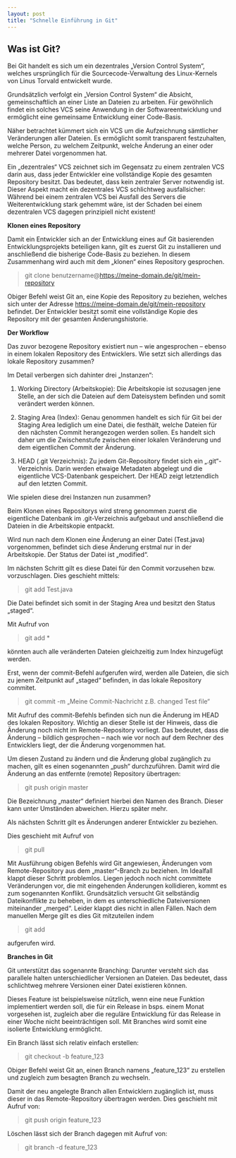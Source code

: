 ```yaml
---
layout: post
title: "Schnelle Einführung in Git"
---
```


## Was ist Git?

Bei Git handelt es sich um ein dezentrales „Version Control System“, welches ursprünglich für die Sourcecode-Verwaltung des Linux-Kernels von Linus Torvald entwickelt wurde. 

Grundsätzlich verfolgt ein „Version Control System“ die Absicht, gemeinschaftlich an einer Liste an Dateien zu arbeiten. Für gewöhnlich findet ein solches VCS seine Anwendung in der Softwareentwicklung und ermöglicht eine gemeinsame Entwicklung einer Code-Basis.

Näher betrachtet kümmert sich ein VCS um die Aufzeichnung sämtlicher Veränderungen aller Dateien. Es ermöglicht somit transparent festzuhalten, welche Person, zu welchem Zeitpunkt, welche Änderung an einer oder mehrerer Datei vorgenommen hat.

Ein „dezentrales“ VCS zeichnet sich im Gegensatz zu einem zentralen VCS darin aus, dass jeder Entwickler eine vollständige Kopie des gesamten Repository besitzt. Das bedeutet, dass kein zentraler Server notwendig ist. Dieser Aspekt macht ein dezentrales VCS schlichtweg ausfallsicher: Während bei einem zentralen VCS bei Ausfall des Servers die Weiterentwicklung stark gehemmt wäre, ist der Schaden bei einem dezentralen VCS dagegen prinzipiell nicht existent!


<strong>Klonen eines Repository</strong>

Damit ein Entwickler sich an der Entwicklung eines auf Git basierenden Entwicklungsprojekts beteiligen kann, gilt es zuerst Git zu installieren und anschließend die bisherige Code-Basis zu beziehen. In diesem Zusammenhang wird auch mit dem „klonen“ eines Repository gesprochen.

>git clone benutzername@https://meine-domain.de/git/mein-repository

Obiger Befehl weist Git an, eine Kopie des Repository zu beziehen, welches sich unter der Adresse https://meine-domain.de/git/mein-repository befindet. Der Entwickler besitzt somit eine vollständige Kopie des Repository mit der gesamten Änderungshistorie.


<strong>Der Workflow</strong>

Das zuvor bezogene Repository existiert nun – wie angesprochen – ebenso in einem lokalen Repository des Entwicklers. Wie setzt sich allerdings das lokale Repository zusammen?

Im Detail verbergen sich dahinter drei „Instanzen“:

1. Working Directory (Arbeitskopie):  Die Arbeitskopie ist sozusagen jene Stelle, an der sich die Dateien auf dem Dateisystem befinden und somit verändert werden können.

2. Staging Area (Index): Genau genommen handelt es sich für Git bei der Staging Area lediglich um eine Datei, die festhält, welche Dateien für den nächsten Commit herangezogen werden sollen. Es handelt sich daher um die Zwischenstufe zwischen einer lokalen Veränderung und dem eigentlichen Commit der Änderung.

3. HEAD (.git Verzeichnis):  Zu jedem Git-Repository findet sich ein „.git“-Verzeichnis. Darin werden etwaige Metadaten abgelegt und die eigentliche VCS-Datenbank gespeichert. Der HEAD zeigt letztendlich auf den letzten Commit.

Wie spielen diese drei Instanzen nun zusammen?

Beim Klonen eines Repositorys wird streng genommen zuerst die eigentliche Datenbank im .git-Verzeichnis aufgebaut und anschließend die Dateien in die Arbeitskopie entpackt.

Wird nun nach dem Klonen eine Änderung an einer Datei (Test.java) vorgenommen, befindet sich diese Änderung erstmal nur in der Arbeitskopie. Der Status der Datei ist „modified“.

Im nächsten Schritt gilt es diese Datei für den Commit vorzusehen bzw. vorzuschlagen. Dies geschieht mittels:

>git add Test.java

Die Datei befindet sich somit in der Staging Area und besitzt den Status „staged“.

Mit Aufruf von

>git add *

könnten auch alle veränderten Dateien gleichzeitig zum Index hinzugefügt werden.

Erst, wenn der commit-Befehl aufgerufen wird, werden alle Dateien, die sich zu jenem Zeitpunkt auf „staged“ befinden, in das lokale Repository commitet.

>git commit -m „Meine Commit-Nachricht z.B. changed Test file“

Mit Aufruf des commit-Befehls befinden sich nun die Änderung im HEAD des lokalen Repository. Wichtig an dieser Stelle ist der Hinweis, dass die Änderung noch nicht im Remote-Repository vorliegt. Das bedeutet, dass die Änderung – bildlich gesprochen – nach wie vor noch auf dem Rechner des Entwicklers liegt, der die Änderung vorgenommen hat.

Um diesen Zustand zu ändern und die Änderung global zugänglich zu machen, gilt es einen sogenannten „push“ durchzuführen. Damit wird die Änderung an das entfernte (remote) Repository übertragen:

>git push origin master

Die Bezeichnung „master“ definiert hierbei den Namen des Branch. Dieser kann unter Umständen abweichen. Hierzu später mehr.

Als nächsten Schritt gilt es Änderungen anderer Entwickler zu beziehen.

Dies geschieht mit Aufruf von

>git pull

Mit Ausführung obigen Befehls wird Git angewiesen, Änderungen vom Remote-Repository aus dem „master“-Branch zu beziehen. Im Idealfall klappt dieser Schritt problemlos. Liegen jedoch noch nicht committete Veränderungen vor, die mit eingehenden Änderungen kollidieren, kommt es zum sogenannten Konflikt. Grundsätzlich versucht Git selbständig Dateikonflikte zu beheben, in dem es unterschiedliche Dateiversionen miteinander „merged“. Leider klappt dies nicht in allen Fällen. Nach dem manuellen Merge gilt es dies Git mitzuteilen indem

>git add <dateiname>

aufgerufen wird.


<strong>Branches in Git</strong>

Git unterstützt das sogenannte Branching: Darunter versteht sich das parallele halten unterschiedlicher Versionen an Dateien. Das bedeutet, dass schlichtweg mehrere Versionen einer Datei existieren können.

Dieses Feature ist beispielsweise nützlich, wenn eine neue Funktion implementiert werden soll, die für ein Release in bsps. einem Monat vorgesehen ist, zugleich aber die reguläre Entwicklung für das Release in einer Woche nicht beeinträchtigen soll.
Mit Branches wird somit eine isolierte Entwicklung ermöglicht. 

Ein Branch lässt sich relativ einfach erstellen:

>git checkout -b feature_123

Obiger Befehl weist Git an, einen Branch namens „feature_123“ zu erstellen und zugleich zum besagten Branch zu wechseln.

Damit der neu angelegte Branch allen Entwicklern zugänglich ist, muss dieser in das Remote-Repository übertragen werden. Dies geschieht mit Aufruf von:

>git push origin feature_123

Löschen lässt sich der Branch dagegen mit Aufruf von:

>git branch -d feature_123

